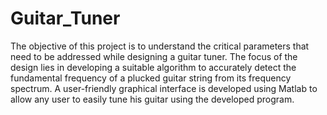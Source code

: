 # Guitar_Tuner
The objective of this project is to understand the critical parameters that need to be addressed while designing a guitar tuner. The focus of the design lies in developing a suitable algorithm to accurately detect the fundamental frequency of a plucked guitar string from its frequency spectrum. A user-friendly graphical interface is developed using Matlab to allow any user to easily tune his guitar using the developed program.
